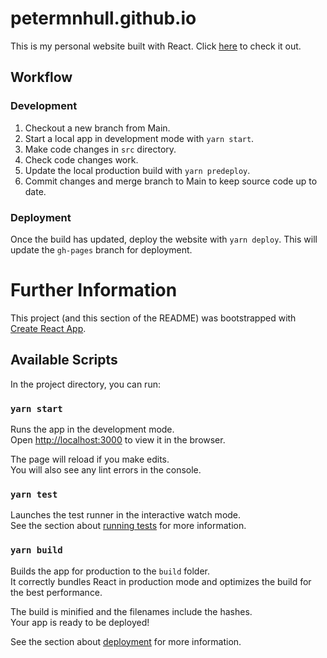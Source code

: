 # petermnhull.github.io

This is my personal website built with React. Click [here](https://petermnhull.github.io) to check it out.

## Workflow

### Development

1. Checkout a new branch from Main.
2. Start a local app in development mode with `yarn start`.
3. Make code changes in `src` directory.
4. Check code changes work.
5. Update the local production build with `yarn predeploy`.
6. Commit changes and merge branch to Main to keep source code up to date.

### Deployment
Once the build has updated, deploy the website with `yarn deploy`. This will update the `gh-pages` branch for deployment.


# Further Information

This project (and this section of the README) was bootstrapped with [Create React App](https://github.com/facebook/create-react-app).

## Available Scripts

In the project directory, you can run:

### `yarn start`

Runs the app in the development mode.\
Open [http://localhost:3000](http://localhost:3000) to view it in the browser.

The page will reload if you make edits.\
You will also see any lint errors in the console.

### `yarn test`

Launches the test runner in the interactive watch mode.\
See the section about [running tests](https://facebook.github.io/create-react-app/docs/running-tests) for more information.

### `yarn build`

Builds the app for production to the `build` folder.\
It correctly bundles React in production mode and optimizes the build for the best performance.

The build is minified and the filenames include the hashes.\
Your app is ready to be deployed!

See the section about [deployment](https://facebook.github.io/create-react-app/docs/deployment) for more information.
